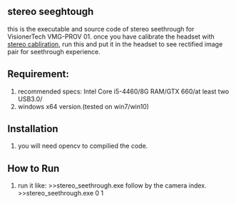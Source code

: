 ## stereo seeghtough

this is the executable and source code of stereo seethrough for VisionerTech VMG-PROV 01. once you have calibrate the headset with [stereo cabliration](https://github.com/flankechen/stereo_calib_executable), run this and put it in the headset to see rectified image pair for seethrough experience.

## Requirement:

1.  recommended specs: Intel Core i5-4460/8G RAM/GTX 660/at least two USB3.0/
2.  windows x64 version.(tested on win7/win10)

## Installation

1. you will need opencv to compilied the code.

## How to Run
1. run it like: >>stereo_seethrough.exe follow by the camera index. >>stereo_seethrough.exe 0 1
